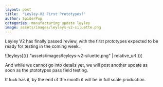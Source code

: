 ```yaml
---
layout: post
title:  "Leyley-V2 First Prototypes?"
author: SpiderPup
categories: manufacturing update leyley
image: assets/images/leyleys-v2-siluette.png
---
```


Leyley V2 has finally passed review, with the first prototypes expected to be ready for testing in the coming week.


![leyleys]({{ "assets/images/leyleys-v2-siluette.png" | relative_url }})


And while we cannot go into details yet, we will post another update as soon as the ptototypes pass field testing.

If luck has it, by the end of the month it will be in full scale production.